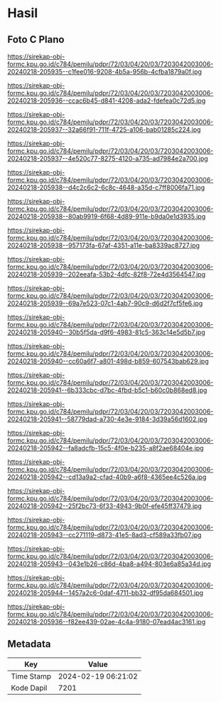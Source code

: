 # Hasil

## Foto C Plano

https://sirekap-obj-formc.kpu.go.id/c784/pemilu/pdpr/72/03/04/20/03/7203042003006-20240218-205935--c1fee016-9208-4b5a-956b-4cfba1879a0f.jpg

https://sirekap-obj-formc.kpu.go.id/c784/pemilu/pdpr/72/03/04/20/03/7203042003006-20240218-205936--ccac6b45-d841-4208-ada2-fdefea0c72d5.jpg

https://sirekap-obj-formc.kpu.go.id/c784/pemilu/pdpr/72/03/04/20/03/7203042003006-20240218-205937--32a66f91-711f-4725-a106-bab01285c224.jpg

https://sirekap-obj-formc.kpu.go.id/c784/pemilu/pdpr/72/03/04/20/03/7203042003006-20240218-205937--4e520c77-8275-4120-a735-ad7984e2a700.jpg

https://sirekap-obj-formc.kpu.go.id/c784/pemilu/pdpr/72/03/04/20/03/7203042003006-20240218-205938--d4c2c6c2-6c8c-4648-a35d-c7ff8006fa71.jpg

https://sirekap-obj-formc.kpu.go.id/c784/pemilu/pdpr/72/03/04/20/03/7203042003006-20240218-205938--80ab9919-6f68-4d89-911e-b9da0e1d3935.jpg

https://sirekap-obj-formc.kpu.go.id/c784/pemilu/pdpr/72/03/04/20/03/7203042003006-20240218-205938--957173fa-67af-4351-a11e-ba8339ac8727.jpg

https://sirekap-obj-formc.kpu.go.id/c784/pemilu/pdpr/72/03/04/20/03/7203042003006-20240218-205939--202eeafa-53b2-4dfc-82f8-72e4d3564547.jpg

https://sirekap-obj-formc.kpu.go.id/c784/pemilu/pdpr/72/03/04/20/03/7203042003006-20240218-205939--69a7e523-07c1-4ab7-90c9-d6d2f7cf5fe6.jpg

https://sirekap-obj-formc.kpu.go.id/c784/pemilu/pdpr/72/03/04/20/03/7203042003006-20240218-205940--30b5f5da-d9f6-4983-81c5-363c14e5d5b7.jpg

https://sirekap-obj-formc.kpu.go.id/c784/pemilu/pdpr/72/03/04/20/03/7203042003006-20240218-205940--cc60a6f7-a801-498d-b859-607543bab629.jpg

https://sirekap-obj-formc.kpu.go.id/c784/pemilu/pdpr/72/03/04/20/03/7203042003006-20240218-205941--6b333cbc-d7bc-4fbd-b5c1-b60c0b868ed8.jpg

https://sirekap-obj-formc.kpu.go.id/c784/pemilu/pdpr/72/03/04/20/03/7203042003006-20240218-205941--58779dad-a730-4e3e-9184-3d39a56d1602.jpg

https://sirekap-obj-formc.kpu.go.id/c784/pemilu/pdpr/72/03/04/20/03/7203042003006-20240218-205942--fa8adcfb-15c5-4f0e-b235-a8f2ae68404e.jpg

https://sirekap-obj-formc.kpu.go.id/c784/pemilu/pdpr/72/03/04/20/03/7203042003006-20240218-205942--cd13a9a2-cfad-40b9-a6f8-4365ee4c526a.jpg

https://sirekap-obj-formc.kpu.go.id/c784/pemilu/pdpr/72/03/04/20/03/7203042003006-20240218-205942--25f2bc73-6f33-4943-9b0f-efe45ff37479.jpg

https://sirekap-obj-formc.kpu.go.id/c784/pemilu/pdpr/72/03/04/20/03/7203042003006-20240218-205943--cc271119-d873-41e5-8ad3-cf589a33fb07.jpg

https://sirekap-obj-formc.kpu.go.id/c784/pemilu/pdpr/72/03/04/20/03/7203042003006-20240218-205943--043e1b26-c86d-4ba8-a494-803e6a85a34d.jpg

https://sirekap-obj-formc.kpu.go.id/c784/pemilu/pdpr/72/03/04/20/03/7203042003006-20240218-205944--1457a2c6-0daf-4711-bb32-df95da684501.jpg

https://sirekap-obj-formc.kpu.go.id/c784/pemilu/pdpr/72/03/04/20/03/7203042003006-20240218-205936--f82ee439-02ae-4c4a-9180-07ead4ac3161.jpg


## Metadata

| Key        | Value               |
| ---------- | ------------------- |
| Time Stamp | 2024-02-19 06:21:02 |
| Kode Dapil | 7201                |



